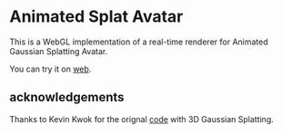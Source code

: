 # Animated Splat Avatar 
This is a WebGL implementation of a real-time renderer for Animated Gaussian Splatting Avatar.

You can try it on [web](https://dizzy.us.kg).


## acknowledgements
Thanks to Kevin Kwok for the orignal [code](https://github.com/antimatter15/splat) with 3D Gaussian Splatting.